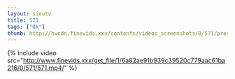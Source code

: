 ```yaml
--- 
layout: sieutv
title: 571
tags: ["0k"]
thumb: http://hwcdn.finevids.xxx/contents/videos_screenshots/0/571/preview.mp4.jpg
---
```

{% include video src="http://www.finevids.xxx/get_file/1/6a82ae91b939c39520c779aac61ba216/0/571/571.mp4/" %} 
